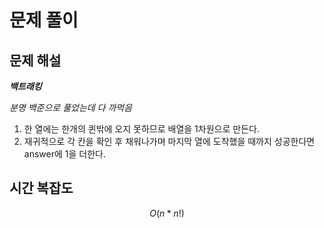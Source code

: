  # 문제 풀이

## 문제 해설

***백트래킹***

*분명 백준으로 풀었는데 다 까먹음*

1. 한 열에는 한개의 퀸밖에 오지 못하므로 배열을 1차원으로 만든다.
2. 재귀적으로 각 칸을 확인 후 채워나가며 마지막 열에 도착했을 때까지 성공한다면 answer에 1을 더한다.


## 시간 복잡도

$$O(n*n!)$$


